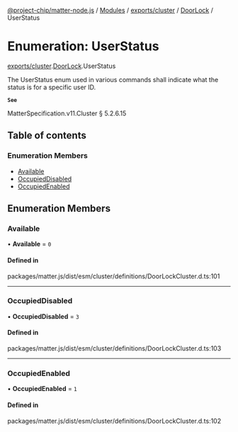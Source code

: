 [@project-chip/matter-node.js](../README.md) / [Modules](../modules.md) / [exports/cluster](../modules/exports_cluster.md) / [DoorLock](../modules/exports_cluster.DoorLock.md) / UserStatus

# Enumeration: UserStatus

[exports/cluster](../modules/exports_cluster.md).[DoorLock](../modules/exports_cluster.DoorLock.md).UserStatus

The UserStatus enum used in various commands shall indicate what the status is for a specific user ID.

**`See`**

MatterSpecification.v11.Cluster § 5.2.6.15

## Table of contents

### Enumeration Members

- [Available](exports_cluster.DoorLock.UserStatus.md#available)
- [OccupiedDisabled](exports_cluster.DoorLock.UserStatus.md#occupieddisabled)
- [OccupiedEnabled](exports_cluster.DoorLock.UserStatus.md#occupiedenabled)

## Enumeration Members

### Available

• **Available** = ``0``

#### Defined in

packages/matter.js/dist/esm/cluster/definitions/DoorLockCluster.d.ts:101

___

### OccupiedDisabled

• **OccupiedDisabled** = ``3``

#### Defined in

packages/matter.js/dist/esm/cluster/definitions/DoorLockCluster.d.ts:103

___

### OccupiedEnabled

• **OccupiedEnabled** = ``1``

#### Defined in

packages/matter.js/dist/esm/cluster/definitions/DoorLockCluster.d.ts:102

